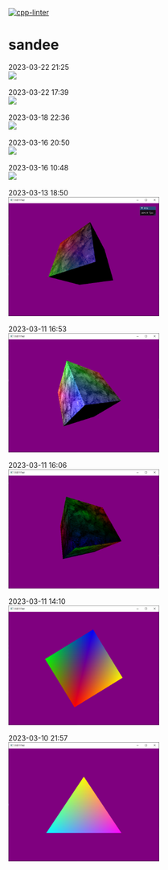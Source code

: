 [![cpp-linter](https://github.com/cpp-linter/cpp-linter-action/actions/workflows/cpp-linter.yml/badge.svg)](https://github.com/cpp-linter/cpp-linter-action/actions/workflows/cpp-linter.yml)

# sandee

2023-03-22 21:25  
<img src="https://github.com/joao-almgren/d3d11test/blob/main/screenshots/Screenshot 2023-03-22 212546.png?raw=true" width=300>

2023-03-22 17:39  
<img src="https://github.com/joao-almgren/d3d11test/blob/main/screenshots/Screenshot 2023-03-22 173931.png?raw=true" width=300>

2023-03-18 22:36  
<img src="https://github.com/joao-almgren/d3d11test/blob/main/screenshots/Screenshot 2023-03-18 223658.png?raw=true" width=300>

2023-03-16 20:50  
<img src="https://github.com/joao-almgren/d3d11test/blob/main/screenshots/Screenshot 2023-03-16 205029.png?raw=true" width=300>

2023-03-16 10:48  
<img src="https://github.com/joao-almgren/d3d11test/blob/main/screenshots/Screenshot 2023-03-16 104836.png?raw=true" width=300>

2023-03-13 18:50  
<img src="https://github.com/joao-almgren/d3d11test/blob/main/screenshots/Screenshot 2023-03-13 185057.png?raw=true" width=300>

2023-03-11 16:53  
<img src="https://github.com/joao-almgren/d3d11test/blob/main/screenshots/Screenshot 2023-03-11 165317.png?raw=true" width=300>

2023-03-11 16:06  
<img src="https://github.com/joao-almgren/d3d11test/blob/main/screenshots/Screenshot 2023-03-11 160612.png?raw=true" width=300>

2023-03-11 14:10  
<img src="https://github.com/joao-almgren/d3d11test/blob/main/screenshots/Screenshot 2023-03-11 141011.png?raw=true" width=300>

2023-03-10 21:57  
<img src="https://github.com/joao-almgren/d3d11test/blob/main/screenshots/Screenshot 2023-03-10 215705.png?raw=true" width=300>
